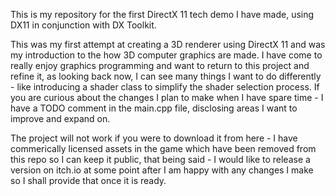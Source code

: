 This is my repository for the first DirectX 11 tech demo I have made, using DX11 in conjunction with DX Toolkit.

This was my first attempt at creating a 3D renderer using DirectX 11 and was my introduction to the how 3D computer graphics
are made. I have come to really enjoy graphics programming and want to return to this project and refine it, as looking
back now, I can see many things I want to do differently - like introducing a shader class to simplify the shader selection process.
If you are curious about the changes I plan to make when I have spare time - I have a TODO comment in the main.cpp file, disclosing
areas I want to improve and expand on.

The project will not work if you were to download it from here - I have commerically licensed assets in the game
which have been removed from this repo so I can keep it public, that being said - I would like to release a version on
itch.io at some point after I am happy with any changes I make so I shall provide that once it is ready.
